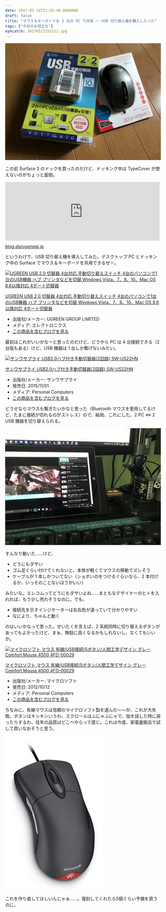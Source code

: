 ```yaml
---
date: 2017-05-14T21:35:48.0000000
draft: false
title: "マウス＆キーボードを 2 台の PC で共有 ～ USB 切り替え機を購入したった"
tags: ["今日のお役立ち"]
eyecatch: 20170512153121.jpg
---
```

<p><span itemscope itemtype="http://schema.org/Photograph"><img src="20170512153121.jpg" alt="f:id:daruyanagi:20170512153121j:plain" title="f:id:daruyanagi:20170512153121j:plain" class="hatena-fotolife" itemprop="image"></span></p><p>この前 Surface 3 のドックを買ったのだけど、ドッキング中は TypeCover が使えないのがちょっと面倒。</p><p><iframe src="http://blog.daruyanagi.jp/embed/2017/05/10/185255" title="いまさらながら Surface 3 のドックを買った - だるろぐ" class="embed-card embed-blogcard" scrolling="no" frameborder="0" style="display: block; width: 100%; height: 190px; max-width: 500px; margin: 10px 0px;"></iframe><cite class="hatena-citation"><a href="http://blog.daruyanagi.jp/entry/2017/05/10/185255">blog.daruyanagi.jp</a></cite></p><p>というわけで、USB 切り替え機を導入してみた。デスクトップ PC とドッキング中の Surface でマウス＆キーボードを共用できるぜー。</p><p><div class="hatena-asin-detail"><a href="http://www.amazon.co.jp/exec/obidos/ASIN/B01CU4QD1I/bestylesnet-22/"><img src="https://images-fe.ssl-images-amazon.com/images/I/41i%2B0iBxeBL._SL160_.jpg" class="hatena-asin-detail-image" alt="UGREEN USB 2.0 切替器 4台対応 手動切り替えスイッチ 4台のパソコンで1台のUSB機器 ハブ プリンタなどを切替 Windows Vista、7、8、10、Mac OS 8.6以降対応 4ポート切替器" title="UGREEN USB 2.0 切替器 4台対応 手動切り替えスイッチ 4台のパソコンで1台のUSB機器 ハブ プリンタなどを切替 Windows Vista、7、8、10、Mac OS 8.6以降対応 4ポート切替器"></a><div class="hatena-asin-detail-info"><p class="hatena-asin-detail-title"><a href="http://www.amazon.co.jp/exec/obidos/ASIN/B01CU4QD1I/bestylesnet-22/">UGREEN USB 2.0 切替器 4台対応 手動切り替えスイッチ 4台のパソコンで1台のUSB機器 ハブ プリンタなどを切替 Windows Vista、7、8、10、Mac OS 8.6以降対応 4ポート切替器</a></p><ul><li><span class="hatena-asin-detail-label">出版社/メーカー:</span> UGREEN GROUP LIMITED</li><li><span class="hatena-asin-detail-label">メディア:</span> エレクトロニクス</li><li><a href="http://d.hatena.ne.jp/asin/B01CU4QD1I/bestylesnet-22" target="_blank">この商品を含むブログを見る</a></li></ul></div><div class="hatena-asin-detail-foot"></div></div></p><p>最初はこれがいいかなーと思ったのだけど、どうやら PC は 4 台接続できる（2 台版もある）けど、USB 機器は 1 台しか繋げないみたい。</p><p><div class="hatena-asin-detail"><a href="http://www.amazon.co.jp/exec/obidos/ASIN/B017R02C56/bestylesnet-22/"><img src="https://images-fe.ssl-images-amazon.com/images/I/41t4BJWpcGL._SL160_.jpg" class="hatena-asin-detail-image" alt="サンワサプライ USB2.0ハブ付き手動切替器(2回路) SW-US22HN" title="サンワサプライ USB2.0ハブ付き手動切替器(2回路) SW-US22HN"></a><div class="hatena-asin-detail-info"><p class="hatena-asin-detail-title"><a href="http://www.amazon.co.jp/exec/obidos/ASIN/B017R02C56/bestylesnet-22/">サンワサプライ USB2.0ハブ付き手動切替器(2回路) SW-US22HN</a></p><ul><li><span class="hatena-asin-detail-label">出版社/メーカー:</span> サンワサプライ</li><li><span class="hatena-asin-detail-label">発売日:</span> 2015/11/01</li><li><span class="hatena-asin-detail-label">メディア:</span> Personal Computers</li><li><a href="http://d.hatena.ne.jp/asin/B017R02C56/bestylesnet-22" target="_blank">この商品を含むブログを見る</a></li></ul></div><div class="hatena-asin-detail-foot"></div></div></p><p>どうせならマウスも繋ぎたいかなと思った（Bluetooth マウスを愛用してるけど、たまに接続が切れるのがストレス）ので、結局、これにした。2 PC ⇔ 2 USB 機器を切り替えられる。</p><p><span itemscope itemtype="http://schema.org/Photograph"><img src="20170513154925.jpg" alt="f:id:daruyanagi:20170513154925j:plain" title="f:id:daruyanagi:20170513154925j:plain" class="hatena-fotolife" itemprop="image"></span></p><p>すんなり動いた……けど、</p>

<ul>
<li>どうにもダサい</li>
<li>ゴム足ぐらい付けてくれないと、本体が軽くてマウスの移動でズレそう</li>
<li>ケーブルが 1 本しかついてない（ショボいのをつけるぐらいなら、2 本付けるか、いっそのことないほうがいい）</li>
</ul><p>みたいな。エレコムってどうにもダサいよね……まともなデザイナーのヒトを入れれば、もう少し売れそうなのに。でも、</p>

<ul>
<li>接続先を示すインジケーターは左右色が違っていて分かりやすい</li>
<li>なにより、ちゃんと動く</li>
</ul><p>のはいいかなって思った。ぜいたくを言えば、2 系統同時に切り替えるボタンがあってもよかったけど、まぁ、無駄に高くなるかもしれないし、なくてもいいか。</p><p><div class="hatena-asin-detail"><a href="http://www.amazon.co.jp/exec/obidos/ASIN/B0098BDPWC/bestylesnet-22/"><img src="https://images-fe.ssl-images-amazon.com/images/I/31-MaARce1L._SL160_.jpg" class="hatena-asin-detail-image" alt="マイクロソフト マウス 有線/USB接続/5ボタン/人間工学デザイン グレー Comfort Mouse 4500 4FD-00029" title="マイクロソフト マウス 有線/USB接続/5ボタン/人間工学デザイン グレー Comfort Mouse 4500 4FD-00029"></a><div class="hatena-asin-detail-info"><p class="hatena-asin-detail-title"><a href="http://www.amazon.co.jp/exec/obidos/ASIN/B0098BDPWC/bestylesnet-22/">マイクロソフト マウス 有線/USB接続/5ボタン/人間工学デザイン グレー Comfort Mouse 4500 4FD-00029</a></p><ul><li><span class="hatena-asin-detail-label">出版社/メーカー:</span> マイクロソフト</li><li><span class="hatena-asin-detail-label">発売日:</span> 2012/10/12</li><li><span class="hatena-asin-detail-label">メディア:</span> Personal Computers</li><li><a href="http://d.hatena.ne.jp/asin/B0098BDPWC/bestylesnet-22" target="_blank">この商品を含むブログを見る</a></li></ul></div><div class="hatena-asin-detail-foot"></div></div></p><p>ちなみに、有線マウスは信頼のマイクロソフト製を選んだ――が、これが大失敗。ボタンはキシキシいうわ、スクロールはふにゃふにゃで、指を話した時に戻ったりするわ、往年の品質はどこへやらって感じ。これは今度、家電量販店で試して買いなおそうと思う。</p><p><span itemscope itemtype="http://schema.org/Photograph"><img src="20170514213403.png" alt="f:id:daruyanagi:20170514213403p:plain" title="f:id:daruyanagi:20170514213403p:plain" class="hatena-fotolife" itemprop="image"></span></p><p>これを作り直してほしいんじゃぁ……。復刻してくれたら5個ぐらい予備を買うのに。</p>
